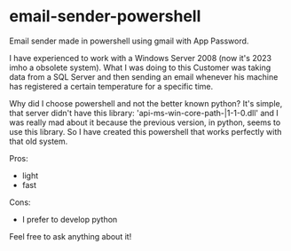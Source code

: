 # email-sender-powershell
Email sender made in powershell using gmail with App Password.

I have experienced to work with a Windows Server 2008 (now it's 2023 imho a obsolete system).
What I was doing to this Customer was taking data from a SQL Server and then sending an email whenever his machine has registered a certain temperature for a specific time.

Why did I choose powershell and not the better known python?
It's simple, that server didn't have this library: 'api-ms-win-core-path-|1-1-0.dll' and I was really mad about it because the previous version, in python, seems to use this library. 
So I have created this powershell that works perfectly with that old system.

Pros:
- light
- fast

Cons:
- I prefer to develop python

Feel free to ask anything about it!
